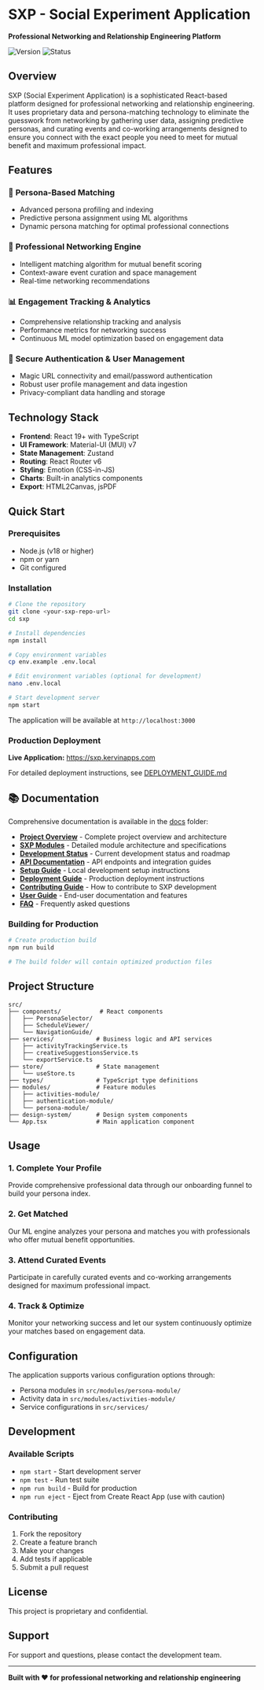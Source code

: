 # SXP - Social Experiment Application

**Professional Networking and Relationship Engineering Platform**

![Version](https://img.shields.io/badge/version-1.0.0-blue.svg)
![Status](https://img.shields.io/badge/status-development-orange.svg)

## Overview

SXP (Social Experiment Application) is a sophisticated React-based platform designed for professional networking and relationship engineering. It uses proprietary data and persona-matching technology to eliminate the guesswork from networking by gathering user data, assigning predictive personas, and curating events and co-working arrangements designed to ensure you connect with the exact people you need to meet for mutual benefit and maximum professional impact.

## Features

### 🎯 **Persona-Based Matching**
- Advanced persona profiling and indexing
- Predictive persona assignment using ML algorithms
- Dynamic persona matching for optimal professional connections

### 🤝 **Professional Networking Engine**
- Intelligent matching algorithm for mutual benefit scoring
- Context-aware event curation and space management
- Real-time networking recommendations

### 📊 **Engagement Tracking & Analytics**
- Comprehensive relationship tracking and analysis
- Performance metrics for networking success
- Continuous ML model optimization based on engagement data

### 🔐 **Secure Authentication & User Management**
- Magic URL connectivity and email/password authentication
- Robust user profile management and data ingestion
- Privacy-compliant data handling and storage

## Technology Stack

- **Frontend**: React 19+ with TypeScript
- **UI Framework**: Material-UI (MUI) v7
- **State Management**: Zustand
- **Routing**: React Router v6
- **Styling**: Emotion (CSS-in-JS)
- **Charts**: Built-in analytics components
- **Export**: HTML2Canvas, jsPDF

## Quick Start

### Prerequisites
- Node.js (v18 or higher)
- npm or yarn
- Git configured

### Installation

```bash
# Clone the repository
git clone <your-sxp-repo-url>
cd sxp

# Install dependencies
npm install

# Copy environment variables
cp env.example .env.local

# Edit environment variables (optional for development)
nano .env.local

# Start development server
npm start
```

The application will be available at `http://localhost:3000`

### Production Deployment

**Live Application:** https://sxp.kervinapps.com

For detailed deployment instructions, see [DEPLOYMENT_GUIDE.md](./DEPLOYMENT_GUIDE.md)

## 📚 Documentation

Comprehensive documentation is available in the [docs](./docs/) folder:

- **[Project Overview](./docs/project-overview.md)** - Complete project overview and architecture
- **[SXP Modules](./docs/sxp-modules.md)** - Detailed module architecture and specifications
- **[Development Status](./docs/development-status.md)** - Current development status and roadmap
- **[API Documentation](./docs/api-documentation.md)** - API endpoints and integration guides
- **[Setup Guide](./docs/setup-guide.md)** - Local development setup instructions
- **[Deployment Guide](./docs/deployment-guide.md)** - Production deployment instructions
- **[Contributing Guide](./docs/contributing-guide.md)** - How to contribute to SXP development
- **[User Guide](./docs/user-guide.md)** - End-user documentation and features
- **[FAQ](./docs/faq.md)** - Frequently asked questions

### Building for Production

```bash
# Create production build
npm run build

# The build folder will contain optimized production files
```

## Project Structure

```
src/
├── components/           # React components
│   ├── PersonaSelector/
│   ├── ScheduleViewer/
│   └── NavigationGuide/
├── services/            # Business logic and API services
│   ├── activityTrackingService.ts
│   ├── creativeSuggestionsService.ts
│   └── exportService.ts
├── store/               # State management
│   └── useStore.ts
├── types/               # TypeScript type definitions
├── modules/             # Feature modules
│   ├── activities-module/
│   ├── authentication-module/
│   └── persona-module/
├── design-system/       # Design system components
└── App.tsx              # Main application component
```

## Usage

### 1. **Complete Your Profile**
Provide comprehensive professional data through our onboarding funnel to build your persona index.

### 2. **Get Matched**
Our ML engine analyzes your persona and matches you with professionals who offer mutual benefit opportunities.

### 3. **Attend Curated Events**
Participate in carefully curated events and co-working arrangements designed for maximum professional impact.

### 4. **Track & Optimize**
Monitor your networking success and let our system continuously optimize your matches based on engagement data.

## Configuration

The application supports various configuration options through:
- Persona modules in `src/modules/persona-module/`
- Activity data in `src/modules/activities-module/`
- Service configurations in `src/services/`

## Development

### Available Scripts

- `npm start` - Start development server
- `npm test` - Run test suite
- `npm run build` - Build for production
- `npm run eject` - Eject from Create React App (use with caution)

### Contributing

1. Fork the repository
2. Create a feature branch
3. Make your changes
4. Add tests if applicable
5. Submit a pull request

## License

This project is proprietary and confidential.

## Support

For support and questions, please contact the development team.

---

**Built with ❤️ for professional networking and relationship engineering**
